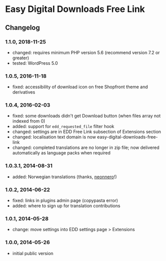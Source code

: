 # Easy Digital Downloads Free Link

## Changelog

### 1.1.0, 2018-11-25

* changed: requires minimum PHP version 5.6 (recommend version 7.2 or greater)
* tested: WordPress 5.0

### 1.0.5, 2016-11-18

* fixed: accessibility of download icon on free Shopfront theme and derivatives

### 1.0.4, 2016-02-03

* fixed: some downloads didn't get Download button (when files array not indexed from 0)
* added: support for `edd_requested_file` filter hook
* changed: settings are in EDD Free Link subsection of Extensions section
* changed: localisation text domain is now easy-digital-downloads-free-link
* changed: completed translations are no longer in zip file; now delivered automatically as language packs when required

### 1.0.3.1, 2014-08-31

* added: Norwegian translations (thanks, [neonnero](http://www.neonnero.com/)!)

### 1.0.2, 2014-06-22

* fixed: links in plugins admin page (copypasta error)
* added: where to sign up for translation contributions

### 1.0.1, 2014-05-28

* change: move settings into EDD settings page > Extensions

### 1.0.0, 2014-05-26

* initial public version
